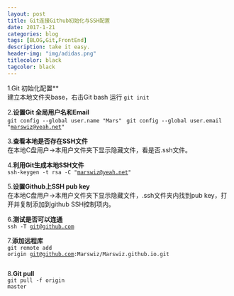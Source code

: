 ```yaml
---
layout: post
title: Git连接Github初始化与SSH配置
date: 2017-1-21
categories: blog
tags: [BLOG,Git,FrontEnd]
description: take it easy.
header-img: "img/adidas.png"
titlecolor: black
tagcolor: black
---
```


1.Git 初始化配置**<br>
	建立本地文件夹base，右击Git bash 运行
	<code class="solo">git init</code> 

2.**设置Git 全局用户名和Email**<br>
	<code class="solo">git config --global user.name "Mars" </code>
	<code class="solo">git config --global user.email "marswiz@yeah.net"</code>

3.**查看本地是否存在SSH文件**<br>
	在本地C盘用户&rarr;本用户文件夹下显示隐藏文件，看是否.ssh文件。

4.**利用Git生成本地SSH文件**<br>
    <code class="solo">ssh-keygen -t rsa -C "marswiz@yeah.net"<br></code>

5.**设置Github上SSH pub key**<br>
在本地C盘用户&rarr;本用户文件夹下显示隐藏文件，.ssh文件夹内找到pub key，打开并复制添加到github SSH控制项内。

6.**测试是否可以连通**<br>
    <code class="solo">ssh -T git@github.com <br></code>

7.**添加远程库**<br>
    <code class="solo">git remote add origin git@github.com:Marswiz/Marswiz.github.io.git <br></code>

8.**Git pull**<br>
   <code class="solo">git pull -f origin master</code>
